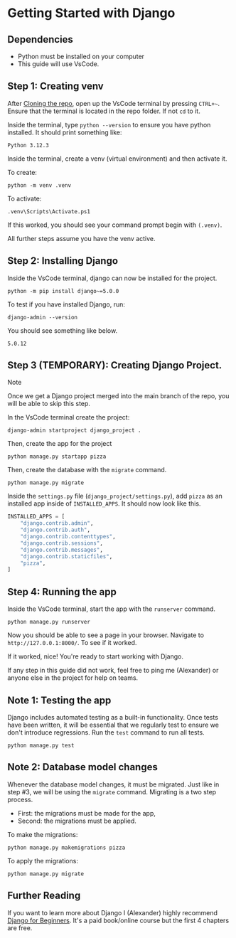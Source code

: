 # Getting Started with Django

## Dependencies

- Python must be installed on your computer
- This guide will use VsCode.

## Step 1: Creating venv

After [Cloning the repo](./cloning_repo.md), open up the VsCode terminal by pressing `CTRL+~`. Ensure that the terminal is located in the repo folder. If not `cd` to it.

Inside the terminal, type `python --version` to ensure you have python installed. It should print something like:

```
Python 3.12.3
```

Inside the terminal, create a venv (virtual environment) and then activate it.

To create:

```
python -m venv .venv
```

To activate:

```
.venv\Scripts\Activate.ps1
```

If this worked, you should see your command prompt begin with `(.venv)`.

All further steps assume you have the venv active.

## Step 2: Installing Django

Inside the VsCode terminal, django can now be installed for the project.

```
python -m pip install django~=5.0.0
```

To test if you have installed Django, run:

```
django-admin --version
```

You should see something like below.

```
5.0.12
```

## Step 3 (TEMPORARY): Creating Django Project.

> [!NOTE]
> Once we get a Django project merged into the main branch of the repo, you will be able to skip this step.

In the VsCode terminal create the project:

```
django-admin startproject django_project .
```

Then, create the app for the project

```
python manage.py startapp pizza
```

Then, create the database with the `migrate` command.

```
python manage.py migrate
```

Inside the `settings.py` file (`django_project/settings.py`), add `pizza` as an installed app inside of `INSTALLED_APPS`. It should now look like this.

```python
INSTALLED_APPS = [
    "django.contrib.admin",
    "django.contrib.auth",
    "django.contrib.contenttypes",
    "django.contrib.sessions",
    "django.contrib.messages",
    "django.contrib.staticfiles",
    "pizza",
]
```

## Step 4: Running the app

Inside the VsCode terminal, start the app with the `runserver` command.

```
python manage.py runserver
```

Now you should be able to see a page in your browser. Navigate to `http://127.0.0.1:8000/`. To see if it worked.

If it worked, nice! You're ready to start working with Django.

If any step in this guide did not work, feel free to ping me (Alexander) or anyone else in the project for help on teams.

## Note 1: Testing the app

Django includes automated testing as a built-in functionality.
Once tests have been written, it will be essential that we regularly test to ensure we don't introduce regressions. Run the `test` command to run all tests.

```
python manage.py test
```

## Note 2: Database model changes

Whenever the database model changes, it must be migrated. Just like in step #3, we will be using the `migrate` command. Migrating is a two step process.

- First: the migrations must be made for the app,
- Second: the migrations must be applied.

To make the migrations:

```
python manage.py makemigrations pizza
```

To apply the migrations:

```
python manage.py migrate
```

## Further Reading

If you want to learn more about Django I (Alexander) highly recommend [Django for Beginners](https://learndjango.com/courses/django-for-beginners/). It's a paid book/online course but the first 4 chapters are free.
